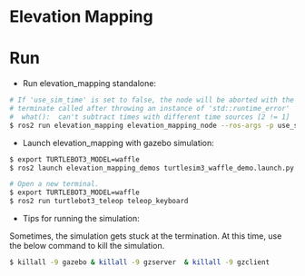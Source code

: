 # Elevation Mapping

# Run 

* Run elevation_mapping standalone:  

```bash
# If 'use_sim_time' is set to false, the node will be aborted with the following error: 
# terminate called after throwing an instance of 'std::runtime_error'
#  what():  can't subtract times with different time sources [2 != 1]
$ ros2 run elevation_mapping elevation_mapping_node --ros-args -p use_sim_time:=true  
```  

* Launch elevation_mapping with gazebo simulation:  

```bash
$ export TURTLEBOT3_MODEL=waffle
$ ros2 launch elevation_mapping_demos turtlesim3_waffle_demo.launch.py
```

```bash
# Open a new terminal.  
$ export TURTLEBOT3_MODEL=waffle
$ ros2 run turtlebot3_teleop teleop_keyboard
```  

* Tips for running the simulation:  

Sometimes, the simulation gets stuck at the termination. At this time, use the below command to kill the simulation.
```bash
$ killall -9 gazebo & killall -9 gzserver  & killall -9 gzclient
```